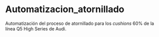 # Automatizacion_atornillado
Automatización del proceso de atornillado para los _cushions_ 60% de la línea Q5 High Series de Audi.

